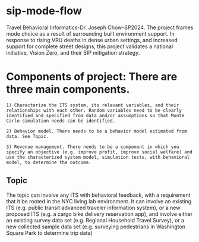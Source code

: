 # sip-mode-flow
Travel Behavioral Informatics-Dr. Joseph Chow-SP2024. The project frames mode choice as a result of surrounding built environment support. In response to rising VRU deaths in dense urban settings, and increased support for complete street designs, this project validates a national initiative, Vision Zero, and their SIP mitigation strategy.


# Components of project: There are three main components.

    1) Characterize the ITS system, its relevant variables, and their relationships with each other. Random variables need to be clearly identified and specified from data and/or assumptions so that Monte Carlo simulation needs can be identified.
    
    2) Behavior model. There needs to be a behavior model estimated from data. See Topic.
    
    3) Revenue management. There needs to be a component in which you specify an objective (e.g. improve profit, improve social welfare) and use the characterized system model, simulation tests, with behavioral model, to determine the outcome.

## Topic

The topic can involve any ITS with behavioral feedback, with a requirement that it be rooted in the NYC living lab environment. It can involve an existing ITS (e.g. public transit advanced traveler information system), or a new proposed ITS (e.g. a cargo bike delivery reservation app), and involve either an existing survey data set (e.g. Regional Household Travel Survey), or a new collected sample data set (e.g. surveying pedestrians in Washington Square Park to determine trip data)
